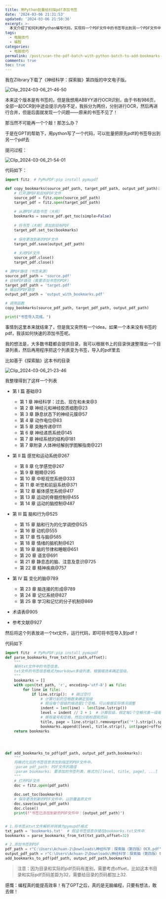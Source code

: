 ```yaml
---
title: 用Python批量给扫描pdf添加书签
date: '2024-03-06 21:31:53'
updated: '2024-03-06 21:50:36'
excerpt: >-
  本文介绍了如何利用Python编写代码，实现将一个PDF文件中的书签导出到另一个PDF文件中的功能。同时，还展示了如何通过整理书籍目录，并将其转化为书签列表，快速添加书签到PDF文件中。通过这些方法，可以有效管理和导航大型PDF文件内容。
tags:
  - 电脑技巧
  - 编程
categories:
  - 电脑技巧
permalink: /post/scan-the-pdf-batch-with-python-batch-to-add-bookmarks-zn2z7s.html
comments: true
toc: true
---
```




我在Zlibrary下载了《神经科学：探索脑》第四版的中文电子版。

​![Clip_2024-03-06_21-46-50](https://raw.githubusercontent.com/Achuan-2/PicBed/pic/assets/202403062154866.png)​

本来这个版本是有书签的，但是我想用ABBYY进行OCR识别，由于书有986页，全部一起OCR到中途会提示内存不足，我拆分为两份，分别进行OCR，然后再进行合并，但是后面就发现一个问题——原来的书签不见了！

那当然不可能再一个个敲！那怎么办？

于是在GPT的帮助下，用python写了一个代码，可以批量把原先pdf的书签导出到另一个pdf去

提问过程：

​![Clip_2024-03-06_21-54-01](https://raw.githubusercontent.com/Achuan-2/PicBed/pic/assets/202403062154322.png)​

代码如下：

```python
import fitz  # PyMuPDF:pip install pymupdf

def copy_bookmarks(source_pdf_path, target_pdf_path, output_pdf_path):
    # 打开源PDF和目标PDF文件
    source_pdf = fitz.open(source_pdf_path)
    target_pdf = fitz.open(target_pdf_path)
  
    # 从源PDF读取书签（大纲）
    bookmarks = source_pdf.get_toc(simple=False)
  
    # 将书签（大纲）添加到目标PDF
    target_pdf.set_toc(bookmarks)
  
    # 保存更改到新的PDF文件
    target_pdf.save(output_pdf_path)
  
    # 关闭PDF文件
    source_pdf.close()
    target_pdf.close()

# 源PDF路径（书签来源）
source_pdf_path = 'source.pdf'
# 目标PDF路径（需要添加书签的PDF）
target_pdf_path = 'target.pdf'
# 输出的PDF路径
output_pdf_path = 'output_with_bookmarks.pdf'

# 调用函数
copy_bookmarks(source_pdf_path, target_pdf_path, output_pdf_path)

print("书签导入完成。")

```

事情到这里本来就结束了，但是我又突然有一个idea，如果一个本来没有书签的pdf，我该如何快速的添加书签呢。

我的想法是，大多数书籍都会提供目录，我可以根据书上的目录快速整理出一个目录列表，然后再用程序把这个列表变为书签，导入的pdf里去

比如基于《探索脑》这本书的目录

​![Clip_2024-03-06_21-23-46](https://raw.githubusercontent.com/Achuan-2/PicBed/pic/assets/202403062150471.png)​

我整理得到了这样一个列表

* 第 I 篇 基础@3

  * 第 1 章 神经科学：过去、现在和未来@3
  * 第 2 章 神经元和神经胶质细胞@23
  * 第 3 章 静息状态下的神经元膜@57
  * 第 4 章 动作电位@83
  * 第 5 章 突触传递@111
  * 第 6 章 神经递质系统@145
  * 第 7 章 神经系统的结构@181
  * 第 7 章附录  人体神经解剖学图解指南@221
* 第 II 篇 感觉和运动系统@267

  * 第 8 章 化学感觉@267
  * 第 9 章 眼睛@295
  * 第 10 章 中枢视觉系统@333
  * 第 11 章 听觉和前庭系统@371
  * 第 12 章 躯体感觉系统@417
  * 第 13 章 运动的脊髓控制@455
  * 第 14 章 运动的脑控制@487
* 第 III 篇  脑和行为@525

  * 第 15 章 脑和行为的化学调控@525
  * 第 16 章 动机@555
  * 第 17 章 性与脑@585
  * 第 18 章 情绪的脑机制@621
  * 第 19 章 脑的节律和睡眠@651
  * 第 20 章 语言@691
  * 第 21 章 静息态的脑、注意及意识@725
  * 第 22 章 精神疾病@757
* 第 IV 篇  变化的脑@789

  * 第 23 章 脑连接的形成@789
  * 第 24 章 记忆系统@827
  * 第 25 章 学习和记忆的分子机制@869
* 术语表@905
* 参考文献@927

然后将这个列表放进一个txt文件，运行代码，即可将书签导入到pdf！

代码如下

```python
import fitz  # PyMuPDF:pip install pymupdf
def parse_bookmarks_from_txt(txt_path,offset):
    """
    解析txt文件中的书签信息。
    txt文件的书签信息格式为markdown多级列表，根据缩进来确定层级。
    """
    bookmarks = []
    with open(txt_path, 'r', encoding='utf-8') as file:
        for line in file:
            if line.strip():  # 跳过空行
                # 计算行前的空格数来确定层级
                # 假设每个层级的缩进是1个空格，可以根据实际情况调整
                indent = len(line) - len(line.lstrip())
                level = indent // 2 + 1  # 计算层级，假定每1个空格代表一级缩进
                # 移除星号和空格，然后分割标题和页码
                title, page = line.strip().removeprefix('*').strip().split('@')
                bookmarks.append([level, title.strip(), int(page)+offset])
    return bookmarks




def add_bookmarks_to_pdf(pdf_path, output_pdf_path,bookmarks):
    """
    将格式化后的书签信息添加到指定的PDF文件中。
    :param pdf_path: PDF文件的路径
    :param bookmarks: 要添加的书签列表，格式为[[level, title, page], ...]
    """
    # 打开PDF文件
    doc = fitz.open(pdf_path)
  
    doc.set_toc(bookmarks)
    # 保存更改到新的PDF文件中，以防覆盖原文件
    doc.save(output_pdf_path)
    doc.close()
    print(f"书签已添加到新的PDF文件中：{output_pdf_path}")


# 1.将书签从txt文件解析并转换为pymupdf格式
txt_path = 'bookmarks.txt'  # 假设书签信息存储在bookmarks.txt文件中
bookmarks = parse_bookmarks_from_txt(txt_path,offset=32)

# 2.添加书签到PDF
pdf_path = r"C:\Users\Achuan-2\Downloads\神经科学：探索脑（第四版）OCR.pdf" # 替换为目标PDF文件的路径
output_pdf_path = r"C:\Users\Achuan-2\Downloads\神经科学：探索脑（第四版）test.pdf"
add_bookmarks_to_pdf(pdf_path, output_pdf_path,bookmarks)
```

> 注意：因为目录和实际的pdf页码有差别，需要考虑offset，比如这本书目录和实际pdf页码差距为32，需要给目录的页码都加上32.

感慨：编程真的能提高效率！有了GPT之后，真的是无脑编程，只要有想法，敢去做！

‍
